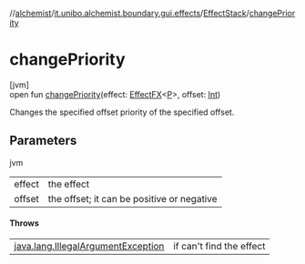 //[alchemist](../../../index.md)/[it.unibo.alchemist.boundary.gui.effects](../index.md)/[EffectStack](index.md)/[changePriority](change-priority.md)

# changePriority

[jvm]\
open fun [changePriority](change-priority.md)(effect: [EffectFX](../-effect-f-x/index.md)<[P](../../it.unibo.alchemist.boundary.monitor/-f-x-step-monitor/index.md)>, offset: [Int](https://kotlinlang.org/api/latest/jvm/stdlib/kotlin/-int/index.html))

Changes the specified offset priority of the specified offset.

## Parameters

jvm

| | |
|---|---|
| effect | the effect |
| offset | the offset; it can be positive or negative |

#### Throws

| | |
|---|---|
| [java.lang.IllegalArgumentException](https://docs.oracle.com/javase/8/docs/api/java/lang/IllegalArgumentException.html) | if can't find the effect |
